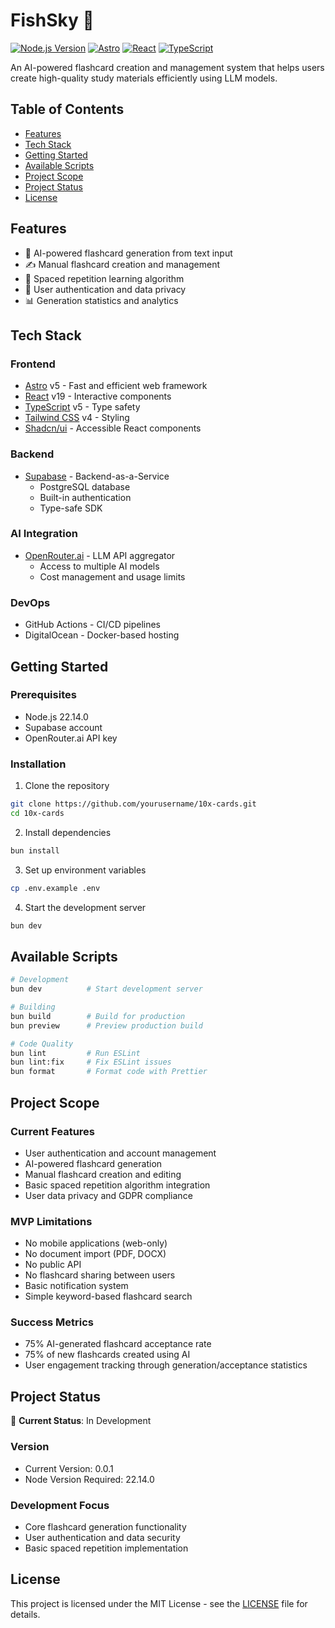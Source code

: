 # FishSky 🎴

[![Node.js Version](https://img.shields.io/badge/node-22.14.0-brightgreen.svg)](https://nodejs.org/)
[![Astro](https://img.shields.io/badge/Astro-5.5.5-orange.svg)](https://astro.build/)
[![React](https://img.shields.io/badge/React-19.0.0-blue.svg)](https://reactjs.org/)
[![TypeScript](https://img.shields.io/badge/TypeScript-5-blue.svg)](https://www.typescriptlang.org/)

An AI-powered flashcard creation and management system that helps users create high-quality study materials efficiently using LLM models.

## Table of Contents

- [Features](#features)
- [Tech Stack](#tech-stack)
- [Getting Started](#getting-started)
- [Available Scripts](#available-scripts)
- [Project Scope](#project-scope)
- [Project Status](#project-status)
- [License](#license)

## Features

- 🤖 AI-powered flashcard generation from text input
- ✍️ Manual flashcard creation and management
- 🔄 Spaced repetition learning algorithm
- 👤 User authentication and data privacy
- 📊 Generation statistics and analytics

## Tech Stack

### Frontend

- [Astro](https://astro.build/) v5 - Fast and efficient web framework
- [React](https://reactjs.org/) v19 - Interactive components
- [TypeScript](https://www.typescriptlang.org/) v5 - Type safety
- [Tailwind CSS](https://tailwindcss.com/) v4 - Styling
- [Shadcn/ui](https://ui.shadcn.com/) - Accessible React components

### Backend

- [Supabase](https://supabase.com/) - Backend-as-a-Service
  - PostgreSQL database
  - Built-in authentication
  - Type-safe SDK

### AI Integration

- [OpenRouter.ai](https://openrouter.ai/) - LLM API aggregator
  - Access to multiple AI models
  - Cost management and usage limits

### DevOps

- GitHub Actions - CI/CD pipelines
- DigitalOcean - Docker-based hosting

## Getting Started

### Prerequisites

- Node.js 22.14.0
- Supabase account
- OpenRouter.ai API key

### Installation

1. Clone the repository

```bash
git clone https://github.com/yourusername/10x-cards.git
cd 10x-cards
```

2. Install dependencies

```bash
bun install
```

3. Set up environment variables

```bash
cp .env.example .env
```

4. Start the development server

```bash
bun dev
```

## Available Scripts

```bash
# Development
bun dev          # Start development server

# Building
bun build        # Build for production
bun preview      # Preview production build

# Code Quality
bun lint         # Run ESLint
bun lint:fix     # Fix ESLint issues
bun format       # Format code with Prettier
```

## Project Scope

### Current Features

- User authentication and account management
- AI-powered flashcard generation
- Manual flashcard creation and editing
- Basic spaced repetition algorithm integration
- User data privacy and GDPR compliance

### MVP Limitations

- No mobile applications (web-only)
- No document import (PDF, DOCX)
- No public API
- No flashcard sharing between users
- Basic notification system
- Simple keyword-based flashcard search

### Success Metrics

- 75% AI-generated flashcard acceptance rate
- 75% of new flashcards created using AI
- User engagement tracking through generation/acceptance statistics

## Project Status

🚧 **Current Status**: In Development

### Version

- Current Version: 0.0.1
- Node Version Required: 22.14.0

### Development Focus

- Core flashcard generation functionality
- User authentication and data security
- Basic spaced repetition implementation

## License

This project is licensed under the MIT License - see the [LICENSE](LICENSE) file for details.
